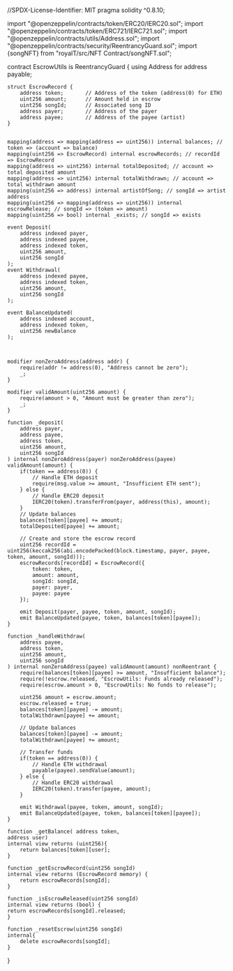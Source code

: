 //SPDX-License-Identifier: MIT
pragma solidity ^0.8.10;

import "@openzeppelin/contracts/token/ERC20/IERC20.sol";
import "@openzeppelin/contracts/token/ERC721/IERC721.sol";
import "@openzeppelin/contracts/utils/Address.sol";
import "@openzeppelin/contracts/security/ReentrancyGuard.sol";
import {songNFT} from "royalT/src/NFT Contract/songNFT.sol";         


contract EscrowUtils is ReentrancyGuard {
    using Address for address payable;

    struct EscrowRecord {
        address token;       // Address of the token (address(0) for ETH)
        uint256 amount;      // Amount held in escrow
        uint256 songId;      // Associated song ID
        address payer;       // Address of the payer
        address payee;       // Address of the payee (artist)
    }


    mapping(address => mapping(address => uint256)) internal balances; // token => (account => balance)
    mapping(uint256 => EscrowRecord) internal escrowRecords; // recordId => EscrowRecord
    mapping(address => uint256) internal totalDeposited; // account => total deposited amount
    mapping(address => uint256) internal totalWithdrawn; // account => total withdrawn amount
    mapping(uint256 => address) internal artistOfSong; // songId => artist address
    mapping(uint256 => mapping(address => uint256)) internal escrowRelease; // songId => (token => amount)
    mapping(uint256 => bool) internal _exists; // songId => exists  

    event Deposit(
        address indexed payer,
        address indexed payee,
        address indexed token,
        uint256 amount,
        uint256 songId
    );
    event Withdrawal(
        address indexed payee,
        address indexed token,
        uint256 amount,
        uint256 songId
    );

    event BalanceUpdated(
        address indexed account,
        address indexed token,
        uint256 newBalance
    );

    

    modifier nonZeroAddress(address addr) {
        require(addr != address(0), "Address cannot be zero");
        _;
    }

    modifier validAmount(uint256 amount) {
        require(amount > 0, "Amount must be greater than zero");
        _;
    }

    function _deposit(
        address payer,
        address payee,
        address token,
        uint256 amount,
        uint256 songId
    ) internal nonZeroAddress(payer) nonZeroAddress(payee) validAmount(amount) {
        if(token == address(0)) {
            // Handle ETH deposit
            require(msg.value >= amount, "Insufficient ETH sent");
        } else {
            // Handle ERC20 deposit
            IERC20(token).transferFrom(payer, address(this), amount);
        }
        // Update balances
        balances[token][payee] += amount;
        totalDeposited[payee] += amount;

        // Create and store the escrow record
        uint256 recordId = uint256(keccak256(abi.encodePacked(block.timestamp, payer, payee, token, amount, songId)));
        escrowRecords[recordId] = EscrowRecord({
            token: token,
            amount: amount,
            songId: songId,
            payer: payer,
            payee: payee
        });

        emit Deposit(payer, payee, token, amount, songId);
        emit BalanceUpdated(payee, token, balances[token][payee]);
    }

    function _handleWithdraw(
        address payee,
        address token,
        uint256 amount,
        uint256 songId
    ) internal nonZeroAddress(payee) validAmount(amount) nonReentrant {
        require(balances[token][payee] >= amount, "Insufficient balance");
        require(!escrow.released, "EscrowUtils: Funds already released");
        require(escrow.amount > 0, "EscrowUtils: No funds to release");

        uint256 amount = escrow.amount;
        escrow.released = true;
        balances[token][payee] -= amount;
        totalWithdrawn[payee] += amount;

        // Update balances
        balances[token][payee] -= amount;
        totalWithdrawn[payee] += amount;

        // Transfer funds
        if(token == address(0)) {
            // Handle ETH withdrawal
            payable(payee).sendValue(amount);
        } else {
            // Handle ERC20 withdrawal
            IERC20(token).transfer(payee, amount);
        }

        emit Withdrawal(payee, token, amount, songId);
        emit BalanceUpdated(payee, token, balances[token][payee]);
    }

    function _getBalance( address token, 
    address user)
    internal view returns (uint256){
        return balances[token][user];
    }

    function _getEscrowRecord(uint256 songId)
    internal view returns (EscrowRecord memory) {
        return escrowRecords[songId];
    }

    function _isEscrowReleased(uint256 songId)
    internal view returns (bool) {
    return escrowRecords[songId].released;
    }

    function _resetEscrow(uint256 songId)
    internal{
        delete escrowRecords[songId];
    }
}